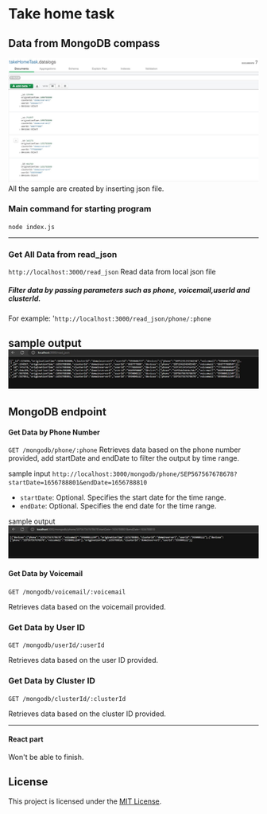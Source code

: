 # Take home task

## Data from MongoDB compass
![Picture Description](/imgs/MongoDB_compass.jpg)
All the sample are created by inserting json file.

### Main command for starting program
`node index.js`


--------------------------------------------
### Get All Data from read_json

`http://localhost:3000/read_json`
Read data from local json file
##### Filter data by passing parameters such as phone, voicemail,userId and clusterId.
For example:
'`http://localhost:3000/read_json/phone/:phone`


sample output
![Phone Output](/imgs/read_json.jpg)
-------------------------------------
## MongoDB endpoint 
#### Get Data by Phone Number
`GET /mongodb/phone/:phone`
Retrieves data based on the phone number provided, add startDate and endDate to filter the output by time range.

sample input
`http://localhost:3000/mongodb/phone/SEP567567678678?startDate=1656788801&endDate=1656788810`
- `startDate`: Optional. Specifies the start date for the time range.
- `endDate`: Optional. Specifies the end date for the time range.

sample output
![Phone Output](/imgs/get_phone_by_time.jpg)


#### Get Data by Voicemail

`GET /mongodb/voicemail/:voicemail`

Retrieves data based on the voicemail provided.

### Get Data by User ID

`GET /mongodb/userId/:userId`

Retrieves data based on the user ID provided.

### Get Data by Cluster ID

`GET /mongodb/clusterId/:clusterId`

Retrieves data based on the cluster ID provided.

--------------------------------------------------------------------
#### React part

Won't be able to finish.

## License

This project is licensed under the [MIT License](https://opensource.org/licenses/MIT).